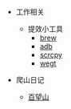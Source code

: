 * 工作相关
  * 提效小工具
    * [brew](zh-cn/工作相关/brew/brew.md)
    * [adb](zh-cn/工作相关/adb/adb.md)
    * [scrcpy](zh-cn/工作相关/scrcpy/scrcpy.md)
    * [wegt]()

* 爬山日记
  * [百望山](zh-cn/爬山日记/百望山/baiwangshan.md)

